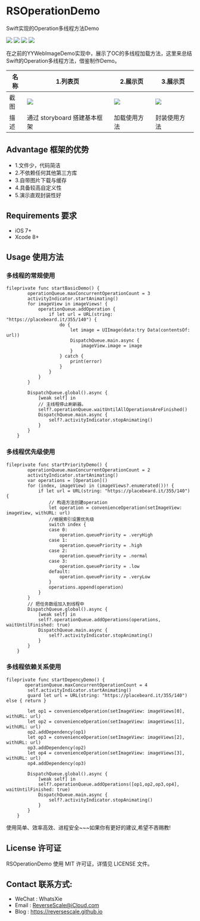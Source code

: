 # RSOperationDemo
Swift实现的Operation多线程方法Demo


![](https://img.shields.io/badge/platform-iOS-red.svg) ![](https://img.shields.io/badge/language-Objective--C-orange.svg) ![](https://img.shields.io/badge/download-1.8MB-brightgreen.svg
) ![](https://img.shields.io/badge/license-MIT%20License-brightgreen.svg) 

在之前的YYWebImageDemo实现中，展示了OC的多线程加载方法，这里来总结Swift的Operation多线程方法，借鉴制作Demo。

| 名称 |1.列表页 |2.展示页 |3.展示页 |
| ------------- | ------------- | ------------- | ------------- |
| 截图 | ![](http://og1yl0w9z.bkt.clouddn.com/18-3-20/97364743.jpg) | ![](http://og1yl0w9z.bkt.clouddn.com/18-3-20/73732357.jpg) | ![](http://og1yl0w9z.bkt.clouddn.com/18-3-20/62310492.jpg) |
| 描述 | 通过 storyboard 搭建基本框架 | 加载使用方法 | 封装使用方法 |


## Advantage 框架的优势
* 1.文件少，代码简洁
* 2.不依赖任何其他第三方库
* 3.自带图片下载与缓存
* 4.具备较高自定义性
* 5.演示直观封装性好

## Requirements 要求
* iOS 7+
* Xcode 8+


## Usage 使用方法
### 多线程的常规使用
```
fileprivate func startBasicDemo() {
        operationQueue.maxConcurrentOperationCount = 3
        activityIndicator.startAnimating()
        for imageView in imageViews! {
            operationQueue.addOperation {
                if let url = URL(string: "https://placebeard.it/355/140") {
                    do {
                        let image = UIImage(data:try Data(contentsOf: url))
                        DispatchQueue.main.async {
                            imageView.image = image
                        }
                    } catch {
                        print(error)
                    }
                }
            }
        }
        
        DispatchQueue.global().async {
            [weak self] in
            // 主线程停止刷新器。
            self?.operationQueue.waitUntilAllOperationsAreFinished()
            DispatchQueue.main.async {
                self?.activityIndicator.stopAnimating()
            }
        }
    }

```
### 多线程优先级使用
```
fileprivate func startPriorityDemo() {
        operationQueue.maxConcurrentOperationCount = 2
        activityIndicator.startAnimating()
        var operations = [Operation]()
        for (index, imageView) in (imageViews?.enumerated())! {
            if let url = URL(string: "https://placebeard.it/355/140") {
                // 构造方法创建operation
                let operation = convenienceOperation(setImageView: imageView, withURL: url)
                //根据索引设置优先级
                switch index {
                case 0:
                    operation.queuePriority = .veryHigh
                case 1:
                    operation.queuePriority = .high
                case 2:
                    operation.queuePriority = .normal
                case 3:
                    operation.queuePriority = .low
                default:
                    operation.queuePriority = .veryLow
                }
                operations.append(operation)
            }
        }
        // 把任务数组加入到线程中
        DispatchQueue.global().async {
            [weak self] in
            self?.operationQueue.addOperations(operations, waitUntilFinished: true)
            DispatchQueue.main.async {
                self?.activityIndicator.stopAnimating()
            }
        }
    }

```
### 多线程依赖关系使用
```
fileprivate func startDepencyDemo() {
       operationQueue.maxConcurrentOperationCount = 4
        self.activityIndicator.startAnimating()
        guard let url = URL(string: "https://placebeard.it/355/140") else { return }
        
        let op1 = convenienceOperation(setImageView: imageViews[0], withURL: url)
        let op2 = convenienceOperation(setImageView: imageViews[1], withURL: url)
        op2.addDependency(op1)
        let op3 = convenienceOperation(setImageView: imageViews[2], withURL: url)
        op3.addDependency(op2)
        let op4 = convenienceOperation(setImageView: imageViews[3], withURL: url)
        op4.addDependency(op3)
        
        DispatchQueue.global().async {
            [weak self] in
            self?.operationQueue.addOperations([op1,op2,op3,op4], waitUntilFinished: true)
            DispatchQueue.main.async {
                self?.activityIndicator.stopAnimating()
            }
        }
    }
```
使用简单、效率高效、进程安全~~~如果你有更好的建议,希望不吝赐教!


## License 许可证
RSOperationDemo 使用 MIT 许可证，详情见 LICENSE 文件。


## Contact 联系方式:
* WeChat : WhatsXie
* Email : ReverseScale@iCloud.com
* Blog : https://reversescale.github.io
